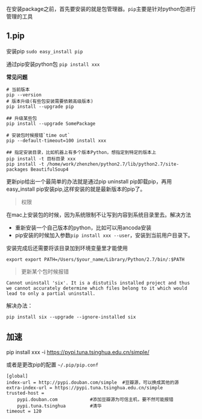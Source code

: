 在安装package之前，首先要安装的就是包管理器。`pip`主要是针对python包进行管理的工具

## 1.pip

安装pip `sudo easy_install pip`

通过pip安装python包  `pip install xxx`

**常见问题**

```
# 当前版本
pip --version
# 版本升级(有些包安装需要依赖高级版本)
pip install --upgrade pip

## 升级某些包
pip install --upgrade SomePackage

# 安装包时候报错`time out`
pip --default-timeout=100 install xxx

## 指定安装目录，比如机器上有多个版本Python，想指定到特定的版本上
pip install -t 目标目录 xxx
pip install -t /home/work/zhenzhen/python2.7/lib/python2.7/site-packages BeautifulSoup4
```

更新pip给出一个最简单的办法就是通过pip uninstall pip卸载pip，再用easy_install pip安装pip,这样安装的就是最新版本的pip了。


> 权限

在mac上安装包的时候，因为系统限制不让写到内容到系统目录里去。解决方法

* 重新安装一个自己版本的python，比如可以用ancoda安装
* pip安装的时候加入参数`pip install xxx --user`，安装到当前用户目录下。


安装完成后还需要将该目录加到环境变量里才能使用

```
export export PATH=/Users/$your_name/Library/Python/2.7/bin/:$PATH
```


> 更新某个包时候报错

`Cannot uninstall 'six'. It is a distutils installed project and thus we cannot accurately determine which files belong to it which would lead to only a partial uninstall.`

解决办法：

`pip install six --upgrade --ignore-installed six`


## 加速

pip install xxx -i https://pypi.tuna.tsinghua.edu.cn/simple/

或者是更改pip的配置 `~/.pip/pip.conf`
```
[global]
index-url = http://pypi.douban.com/simple  #豆瓣源，可以换成其他的源
extra-index-url = https://pypi.tuna.tsinghua.edu.cn/simple
trusted-host =
    pypi.douban.com            #添加豆瓣源为可信主机，要不然可能报错
    pypi.tuna.tsinghua         #清华
timeout = 120
```
